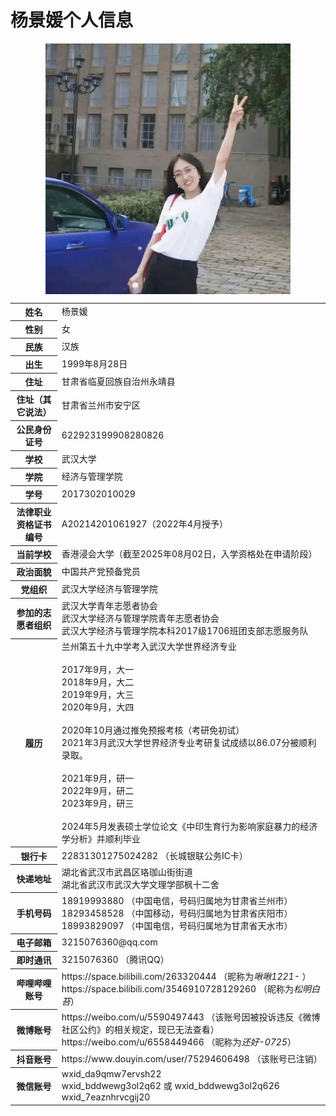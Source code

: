 # 杨景媛个人信息

<img src="/assets/photo/6.webp" style="display: block; margin: auto; width: 28ic;" />

<div style="height: 80vh; overflow: auto;">
<table>
    <tr><th>姓名</th><td>杨景媛</td></tr>
    <tr><th>性别</th><td>女</td></tr>
    <tr><th>民族</th><td>汉族</td></tr>
    <tr><th>出生</th><td>1999年8月28日</td></tr>
    <tr><th>住址</th><td>甘肃省临夏回族自治州永靖县</td></tr>
    <tr><th>住址（其它说法）</th><td>甘肃省兰州市安宁区</td></tr>
    <tr><th>公民身份证号</th><td>622923199908280826</td></tr>
    <tr><th>学校</th><td>武汉大学</td></tr>
    <tr><th>学院</th><td>经济与管理学院</td></tr>
    <tr><th>学号</th><td>2017302010029</td></tr>
    <!-- 2022年4月授予法律职业资格人员名单: https://www.moj.gov.cn/pub/sfbgwapp/zwgk/zwgkxzxk/202205/t20220523_455603.html
         104955 杨景媛 女 汉族 A20214201061927 A -->
    <tr><th>法律职业资格证书编号</th><td>A20214201061927（2022年4月授予）</td></tr>
    <tr><th>当前学校</th><td>香港浸会大学（截至2025年08月02日，入学资格处在申请阶段）</td></tr>
    <tr><th>政治面貌</th><td>中国共产党预备党员</td></tr>
    <tr><th>党组织</th><td>武汉大学经济与管理学院</td></tr>
    <tr><th>参加的志愿者组织</th>
        <td>
            武汉大学青年志愿者协会<br />
            武汉大学经济与管理学院青年志愿者协会<br />
            武汉大学经济与管理学院本科2017级1706班团支部志愿服务队
        </td>
    </tr>
    <tr>
        <th>履历</th>
        <td>
            兰州第五十九中学考入武汉大学世界经济专业<br />
            <br />
            2017年9月，大一<br />
            2018年9月，大二<br />
            2019年9月，大三<br />
            2020年9月，大四<br />
            <br />
            2020年10月通过推免预报考核（考研免初试）<br />
            2021年3月武汉大学世界经济专业考研复试成绩以86.07分被顺利录取。<br />
            <br />
            2021年9月，研一<br />
            2022年9月，研二<br />
            2023年9月，研三<br />
            <br />
            2024年5月发表硕士学位论文《中印生育行为影响家庭暴力的经济学分析》并顺利毕业<br />
        </td>
    </tr>
    <tr><th>银行卡</th><td>22831301275024282 （长城银联公务IC卡）</td></tr>
    <tr><th>快递地址</th>
        <td>
            湖北省武汉市武昌区珞珈山街街道<br />
            湖北省武汉市武汉大学文理学部枫十二舍
        </td>
    </tr>
    <tr><th>手机号码</th><td>
        18919993880 （中国电信，号码归属地为甘肃省兰州市）<br />
        18293458528 （中国移动，号码归属地为甘肃省庆阳市）<br />
        18993829097 （中国电信，号码归属地为甘肃省天水市）</td>
    </tr>
    <tr><th>电子邮箱</th><td>3215076360@qq.com</td></tr>
    <tr><th>即时通讯</th><td>3215076360 （腾讯QQ）</td></tr>
    <tr>
        <th>哔哩哔哩账号</th>
        <td>
            https://space.bilibili.com/263320444 （昵称为<em>啾啾1221-</em> ）<br />
            https://space.bilibili.com/3546910728129260 （昵称为<em>松明白苔</em>）<br />
        </td>
    </tr>
    <tr><th>微博账号</th>
        <td>https://weibo.com/u/5590497443 （该账号因被投诉违反《微博社区公约》的相关规定，现已无法查看）<br />
            https://weibo.com/u/6558449466 （昵称为<em>还好-0725</em>）
        </td>
    </tr>
    <tr><th>抖音账号</th><td>https://www.douyin.com/user/75294606498 （该账号已注销）</td></tr>
    <tr><th>微信账号</th>
        <td>wxid_da9qmw7ervsh22<br />
            wxid_bddwewg3ol2q62 或 wxid_bddwewg3ol2q626<br />
            wxid_7eaznhrvcgij20<br />
            </td>
    </tr>
</table>
</div>